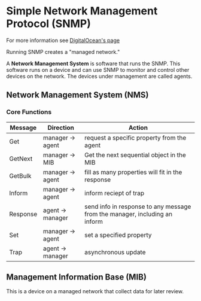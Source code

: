# Simple Network Management Protocol (SNMP)

For more information see [DigitalOcean's page](https://www.digitalocean.com/community/tutorials/an-introduction-to-snmp-simple-network-management-protocol)

Running SNMP creates a "managed network."

A **Network Management System** is software that runs the SNMP.
This software runs on a device and can use SNMP to monitor and control other devices on the network.
The devices under management are called agents.


## Network Management System (NMS)
### Core Functions

| Message   | Direction        | Action                                                                     |
|-----------|------------------|----------------------------------------------------------------------------|
| Get       | manager -> agent | request a specific property from the agent                                 |
| GetNext   | manager -> MIB   | Get the next sequential object in the MIB                                  |
| GetBulk   | manager -> agent | fill as many properties will fit in the response                           |
| Inform    | manager -> agent | inform reciept of trap                                                     |
| Response  | agent -> manager | send info in response to any message from the manager, including an inform |
| Set       | manager -> agent | set a specified property                                                   |
| Trap      | agent -> manager | asynchronous update                                                        |


## Management Information Base (MIB)
This is a device on a managed network that collect data for later review.
